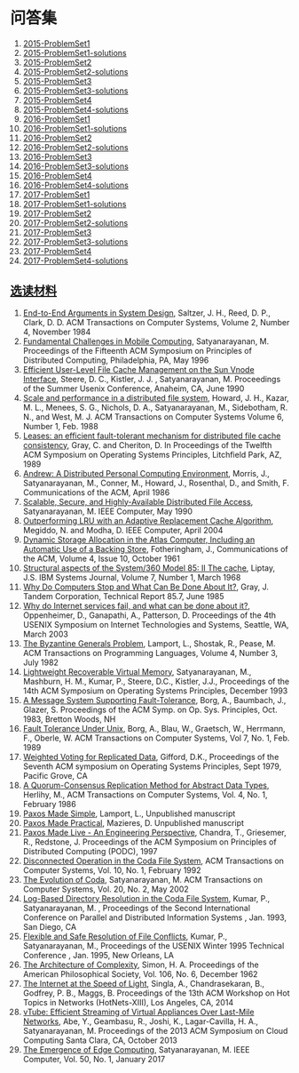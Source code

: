 # 问答集

1. [2015-ProblemSet1](ProblemSets/2015-ProblemSet1.pdf)
1. [2015-ProblemSet1-solutions](ProblemSets/2015-ProblemSet1-solutions.pdf)
1. [2015-ProblemSet2](ProblemSets/2015-ProblemSet2.pdf)
1. [2015-ProblemSet2-solutions](ProblemSets/2015-ProblemSet2-solutions.pdf)
1. [2015-ProblemSet3](ProblemSets/2015-ProblemSet3.pdf)
1. [2015-ProblemSet3-solutions](ProblemSets/2015-ProblemSet3-solutions.pdf)
1. [2015-ProblemSet4](ProblemSets/2015-ProblemSet4.pdf)
1. [2015-ProblemSet4-solutions](ProblemSets/2015-ProblemSet4-solutions.pdf)
1. [2016-ProblemSet1](ProblemSets/2016-ProblemSet1.pdf)
1. [2016-ProblemSet1-solutions](ProblemSets/2016-ProblemSet1-solutions.pdf)
1. [2016-ProblemSet2](ProblemSets/2016-ProblemSet2.pdf)
1. [2016-ProblemSet2-solutions](ProblemSets/2016-ProblemSet2-solutions.pdf)
1. [2016-ProblemSet3](ProblemSets/2016-ProblemSet3.pdf)
1. [2016-ProblemSet3-solutions](ProblemSets/2016-ProblemSet3-solutions.pdf)
1. [2016-ProblemSet4](ProblemSets/2016-ProblemSet4.pdf)
1. [2016-ProblemSet4-solutions](ProblemSets/2016-ProblemSet4-solutions.pdf)
1. [2017-ProblemSet1](ProblemSets/2017-ProblemSet1.pdf)
1. [2017-ProblemSet1-solutions](ProblemSets/2017-ProblemSet1-solutions.pdf)
1. [2017-ProblemSet2](ProblemSets/2017-ProblemSet2.pdf)
1. [2017-ProblemSet2-solutions](ProblemSets/2017-ProblemSet2-solutions.pdf)
1. [2017-ProblemSet3](ProblemSets/2017-ProblemSet3.pdf)
1. [2017-ProblemSet3-solutions](ProblemSets/2017-ProblemSet3-solutions.pdf)
1. [2017-ProblemSet4](ProblemSets/2017-ProblemSet4.pdf)
1. [2017-ProblemSet4-solutions](ProblemSets/2017-ProblemSet4-solutions.pdf)

## [选读材料](Readings)

1. [End-to-End Arguments in System Design](Readings/saltzer1984.pdf), Saltzer, J. H., Reed, D. P., Clark, D. D. ACM Transactions on Computer Systems, Volume 2, Number 4, November 1984
1. [Fundamental Challenges in Mobile Computing](Readings/satya-podc-challenges-1996.pdf), Satyanarayanan, M. Proceedings of the Fifteenth ACM Symposium on Principles of Distributed Computing, Philadelphia, PA, May 1996
1. [Efficient User-Level File Cache Management on the Sun Vnode Interface](Readings/steere-usenix1990.pdf), Steere, D. C., Kistler, J. J. , Satyanarayanan, M. Proceedings of the Summer Usenix Conference, Anaheim, CA, June 1990
1. [Scale and performance in a distributed file system](Readings/howard1988-tocs.pdf), Howard, J. H., Kazar, M. L., Menees, S. G., Nichols, D. A., Satyanarayanan, M., Sidebotham, R. N., and West, M. J. ACM Transactions on Computer Systems Volume 6, Number 1, Feb. 1988
1. [Leases: an efficient fault-tolerant mechanism for distributed file cache consistency](Readings/gray1989.pdf), Gray, C. and Cheriton, D. In Proceedings of the Twelfth ACM Symposium on Operating Systems Principles, Litchfield Park, AZ, 1989
1. [Andrew: A Distributed Personal Computing Environment](Readings/morris-cacm-andrew-1986.pdf), Morris, J., Satyanarayanan, M., Conner, M., Howard, J., Rosenthal, D., and Smith, F. Communications of the ACM, April 1986
1. [Scalable, Secure, and Highly-Available Distributed File Access](Readings/satya-ieee-computer-scalable-1990.pdf), Satyanarayanan, M. IEEE Computer, May 1990
1. [Outperforming LRU with an Adaptive Replacement Cache Algorithm](Readings/megiddo-computer2004.pdf), Megiddo, N. and Modha, D. IEEE Computer, April 2004
1. [Dynamic Storage Allocation in the Atlas Computer, Including an Automatic Use of a Backing Store](Readings/fotheringham1961.pdf), Fotheringham, J., Communications of the ACM, Volume 4, Issue 10, October 1961
1. [Structural aspects of the System/360 Model 85: II The cache](Readings/liptay1968.pdf), Liptay, J.S. IBM Systems Journal, Volume 7, Number 1, March 1968
1. [Why Do Computers Stop and What Can Be Done About It?](Readings/gray1985.pdf), Gray, J. Tandem Corporation, Technical Report 85.7, June 1985
1. [Why do Internet services fail, and what can be done about it?](Readings/oppenheimer2003.pdf), Oppenheimer, D., Ganapathi, A., Patterson, D. Proceedings of the 4th USENIX Symposium on Internet Technologies and Systems, Seattle, WA, March 2003
1. [The Byzantine Generals Problem](Readings/lamport1982.pdf), Lamport, L., Shostak, R., Pease, M. ACM Transactions on Programming Languages, Volume 4, Number 3, July 1982
1. [Lightweight Recoverable Virtual Memory](Readings/satya-sosp14-rvm-1993.pdf), Satyanarayanan, M., Mashburn, H. M., Kumar, P., Steere, D.C., Kistler, J.J., Proceedings of the 14th ACM Symposium on Operating Systems Principles, December 1993
1. [A Message System Supporting Fault-Tolerance](Readings/borg-1983.pdf), Borg, A., Baumbach, J., Glazer, S. Proceedings of the ACM Symp. on Op. Sys. Principles, Oct. 1983, Bretton Woods, NH
1. [Fault Tolerance Under Unix](Readings/borg-1989.pdf), Borg, A., Blau, W., Graetsch, W., Herrmann, F., Oberle, W. ACM Transactions on Computer Systems, Vol 7, No. 1, Feb. 1989
1. [Weighted Voting for Replicated Data](Readings/gifford79.pdf), Gifford, D.K., Proceedings of the Seventh ACM symposium on Operating Systems Principles, Sept 1979, Pacific Grove, CA
1. [A Quorum-Consensus Replication Method for Abstract Data Types](Readings/herlihy1986.pdf), Herlihy, M., ACM Transactions on Computer Systems, Vol. 4, No. 1, February 1986
1. [Paxos Made Simple](Readings/paxos-made-simple.pdf), Lamport, L., Unpublished manuscript
1. [Paxos Made Practical](Readings/paxos-made-practical.pdf), Mazieres, D. Unpublished manuscript
1. [Paxos Made Live - An Engineering Perspective](Readings/paxos-made-live.pdf), Chandra, T., Griesemer, R., Redstone, J. Proceedings of the ACM Symposium on Principles of Distributed Computing (PODC), 1997
1. [Disconnected Operation in the Coda File System](Readings/kistler-tocs-coda-1992.pdf), ACM Transactions on Computer Systems, Vol. 10, No. 1, February 1992
1. [The Evolution of Coda](Readings/satya-tocs-codaevol-2002.pdf), Satyanarayanan, M. ACM Transactions on Computer Systems, Vol. 20, No. 2, May 2002
1. [Log-Based Directory Resolution in the Coda File System](Readings/kumar1993.pdf), Kumar, P., Satyanarayanan, M. , Proceedings of the Second International Conference on Parallel and Distributed Information Systems , Jan. 1993, San Diego, CA
1. [Flexible and Safe Resolution of File Conflicts](Readings/kumar1995.pdf), Kumar, P., Satyanarayanan, M., Proceedings of the USENIX Winter 1995 Technical Conference , Jan. 1995, New Orleans, LA
1. [The Architecture of Complexity](Readings/simon-architecture-of-complexity-1962.pdf), Simon, H. A. Proceedings of the American Philosophical Society, Vol. 106, No. 6, December 1962
1. [The Internet at the Speed of Light](Readings/singla2014.pdf), Singla, A., Chandrasekaran, B., Godfrey, P. B., Maggs, B. Proceedings of the 13th ACM Workshop on Hot Topics in Networks (HotNets-XIII), Los Angeles, CA, 2014
1. [vTube: Efficient Streaming of Virtual Appliances Over Last-Mile Networks](Readings/abe-vtube-socc2013.pdf), Abe, Y., Geambasu, R., Joshi, K., Lagar-Cavilla, H. A., Satyanarayanan, M. Proceedings of the 2013 ACM Symposium on Cloud Computing Santa Clara, CA, October 2013
1. [The Emergence of Edge Computing](Readings/satya-edge2016.pdf), Satyanarayanan, M. IEEE Computer, Vol. 50, No. 1, January 2017